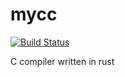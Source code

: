 # mycc

[![Build Status](https://travis-ci.org/gky360/mycc.svg?branch=master)](https://travis-ci.org/gky360/mycc)

C compiler written in rust
